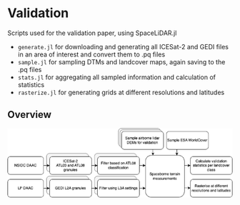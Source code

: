 # Validation
Scripts used for the validation paper, using SpaceLiDAR.jl

- `generate.jl` for downloading and generating all ICESat-2 and GEDI files in an area of interest and convert them to .pq files
- `sample.jl` for sampling DTMs and landcover maps, again saving to the .pq files
- `stats.jl` for aggregating all sampled information and calculation of statistics
- `rasterize.jl` for generating grids at different resolutions and latitudes

## Overview

![workflow](workflow.png)

